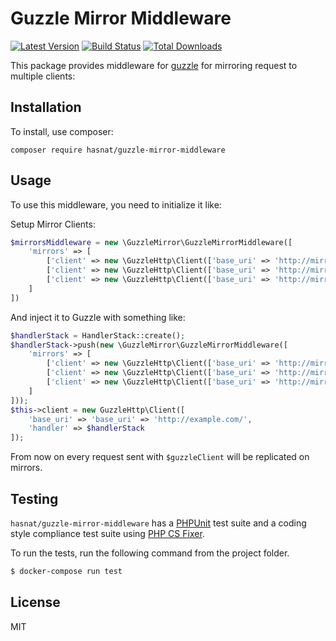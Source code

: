 Guzzle Mirror Middleware
=====

[![Latest Version](https://img.shields.io/github/release/hasnat/guzzle-mirror-middleware.svg?style=flat-square)](https://github.com/hasnat/guzzle-mirror-middleware/releases)
[![Build Status](https://img.shields.io/travis/hasnat/guzzle-mirror-middleware/master.svg?style=flat-square)](https://travis-ci.org/hasnat/guzzle-mirror-middleware)
[![Total Downloads](https://img.shields.io/packagist/dt/hasnat/guzzle-mirror-middleware.svg?style=flat-square)](https://packagist.org/packages/hasnat/guzzle-mirror-middleware)

This package provides middleware for [guzzle](https://github.com/guzzle/guzzle/) for mirroring request to multiple clients:

Installation
-------

To install, use composer:

```
composer require hasnat/guzzle-mirror-middleware
```

Usage
-------

To use this middleware, you need to initialize it like:

Setup Mirror Clients:
```php
$mirrorsMiddleware = new \GuzzleMirror\GuzzleMirrorMiddleware([
    'mirrors' => [
        ['client' => new \GuzzleHttp\Client(['base_uri' => 'http://mirror1.com/'])],
        ['client' => new \GuzzleHttp\Client(['base_uri' => 'http://mirror2.com/'])],
        ['client' => new \GuzzleHttp\Client(['base_uri' => 'http://mirror3.com/'])]
    ]
])
```

And inject it to Guzzle with something like:
```php
$handlerStack = HandlerStack::create();
$handlerStack->push(new \GuzzleMirror\GuzzleMirrorMiddleware([
    'mirrors' => [
        ['client' => new \GuzzleHttp\Client(['base_uri' => 'http://mirror1.com/'])],
        ['client' => new \GuzzleHttp\Client(['base_uri' => 'http://mirror2.com/'])],
        ['client' => new \GuzzleHttp\Client(['base_uri' => 'http://mirror3.com/'])]
    ]
]));
$this->client = new GuzzleHttp\Client([
    'base_uri' => 'base_uri' => 'http://example.com/',
    'handler' => $handlerStack
]);
```

From now on every request sent with `$guzzleClient` will be replicated on mirrors.


Testing
-------

`hasnat/guzzle-mirror-middleware` has a [PHPUnit](https://phpunit.de) test suite and a coding style compliance test suite using [PHP CS Fixer](http://cs.sensiolabs.org/).

To run the tests, run the following command from the project folder.

``` bash
$ docker-compose run test
```


License
-------

MIT

[PSR-2]: http://www.php-fig.org/psr/psr-2/
[PSR-4]: http://www.php-fig.org/psr/psr-4/
